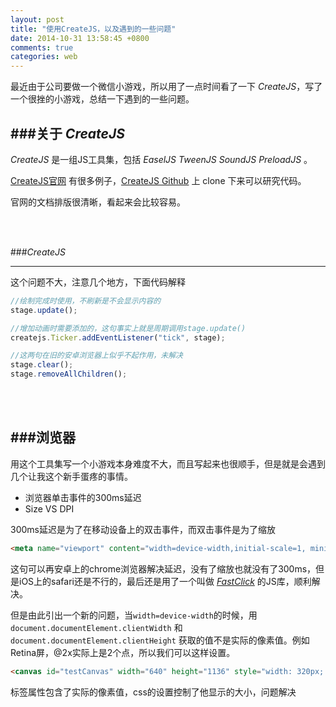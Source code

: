 ```yaml
---
layout: post
title: "使用CreateJS，以及遇到的一些问题"
date: 2014-10-31 13:58:45 +0800
comments: true
categories: web
---
```


最近由于公司要做一个微信小游戏，所以用了一点时间看了一下 *CreateJS*，写了一个很挫的小游戏，总结一下遇到的一些问题。

<!-- more -->

###关于 *CreateJS*
---

*CreateJS* 是一组JS工具集，包括 *EaselJS* *TweenJS* *SoundJS* *PreloadJS* 。

[CreateJS官网](http://www.createjs.com) 有很多例子，[CreateJS Github](https://github.com/CreateJS) 上 clone 下来可以研究代码。

官网的文档排版很清晰，看起来会比较容易。

<br /> <br />

###*CreateJS*

---

这个问题不大，注意几个地方，下面代码解释

``` javascript
//绘制完成时使用，不刷新是不会显示内容的
stage.update(); 

//增加动画时需要添加的，这句事实上就是周期调用stage.update()
createjs.Ticker.addEventListener("tick", stage); 

//这两句在旧的安卓浏览器上似乎不起作用，未解决
stage.clear();
stage.removeAllChildren(); 
```

<br /> <br />

###浏览器
---

用这个工具集写一个小游戏本身难度不大，而且写起来也很顺手，但是就是会遇到几个让我这个新手蛋疼的事情。

* 浏览器单击事件的300ms延迟
* Size VS DPI

300ms延迟是为了在移动设备上的双击事件，而双击事件是为了缩放

``` html
<meta name="viewport" content="width=device-width,initial-scale=1, minimum-scale=1, maximum-scale=1, user-scalable=no"/>
```

这句可以再安卓上的chrome浏览器解决延迟，没有了缩放也就没有了300ms，但是iOS上的safari还是不行的，最后还是用了一个叫做 [*FastClick*](https://github.com/ftlabs/fastclick) 的JS库，顺利解决。

但是由此引出一个新的问题，当`width=device-width`的时候，用 `document.documentElement.clientWidth` 和 `document.documentElement.clientHeight` 获取的值不是实际的像素值。例如Retina屏，@2x实际上是2个点，所以我们可以这样设置。

``` html
<canvas id="testCanvas" width="640" height="1136" style="width: 320px; height: 568px;"></canvas>
```

标签属性包含了实际的像素值，css的设置控制了他显示的大小，问题解决
